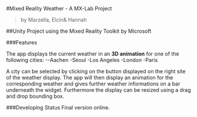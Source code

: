 #Mixed Reality Weather - A MX-Lab Project
>by Marzella, Elcin& Hannah

##Unity Project using the Mixed Reality Toolkit by Microsoft

###Features

The app displays the current weather in an **3D animation** for one of the following cities:
--Aachen
-Seoul
-Los Angeles
-London
-Paris

A city can be selected by clicking on the button displayed on the right site of the weather display.
The app will then display an animation for the corresponding weather and gives further weather informations on a bar underneath the widget.
Furthermore the display can be resized using a drag and drop bounding box.

###Developing Status
Final version online.
